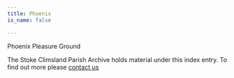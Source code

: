 ```yaml
---
title: Phoenix
is_name: false

---
```


Phoenix Pleasure Ground


The Stoke Climsland Parish Archive holds material under this index entry. To find out more please [contact us](/contact/)
